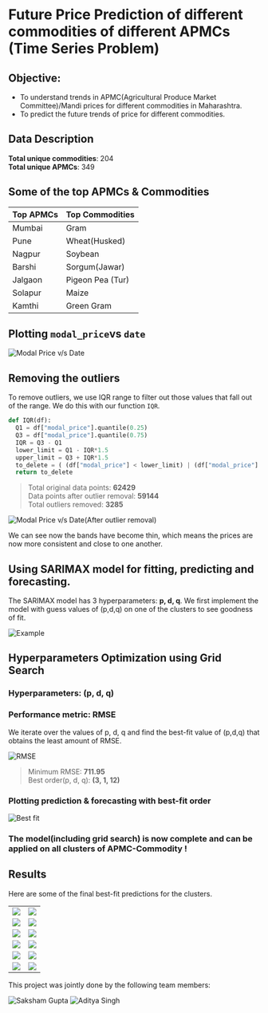 # **Future Price Prediction of different commodities of different APMCs (Time Series Problem)**

## **Objective**:  
- To understand trends in APMC(Agricultural Produce Market Committee)/Mandi prices for different commodities in Maharashtra.
- To predict the future trends of price for different commodities.

## **Data Description**
**Total unique commodities**: 204  
**Total unique APMCs**: 349

## **Some of the top APMCs & Commodities**  

| Top APMCs|Top Commodities |
|----------|----------------|
|Mumbai|Gram|
|Pune|Wheat(Husked)|
|Nagpur|Soybean|
|Barshi|Sorgum(Jawar)|
|Jalgaon|Pigeon Pea (Tur)|
|Solapur|Maize|
|Kamthi|Green Gram|

## **Plotting `modal_price`vs `date`**
![Modal Price v/s Date](images/modal_price_v_date.png)

## **Removing the outliers**
To remove outliers, we use IQR range to filter out those values that fall out of the
range. We do this with our function `IQR`.

```python
def IQR(df):
  Q1 = df["modal_price"].quantile(0.25)
  Q3 = df["modal_price"].quantile(0.75)
  IQR = Q3 - Q1
  lower_limit = Q1 - IQR*1.5
  upper_limit = Q3 + IQR*1.5
  to_delete = ( (df["modal_price"] < lower_limit) | (df["modal_price"] > upper_limit) )
  return to_delete
```
> Total original data points: **62429**  
> Data points after outlier removal: **59144**  
> Total outliers removed: **3285**

![Modal Price v/s Date(After outlier removal)](images/clean_modal_price_v_date.png)  

We can see now the bands have become thin, which means the prices are now
more consistent and close to one another.

## **Using SARIMAX model for fitting, predicting and forecasting.**
The SARIMAX model has 3 hyperparameters: **p, d, q**. We first implement the model with guess values of (p,d,q) on one of the clusters to see goodness of fit.

![Example](images/ex1.png)

## **Hyperparameters Optimization using Grid Search**
### **Hyperparameters: (p, d, q)**  
### **Performance metric: RMSE**
We iterate over the values of p, d, q and find the best-fit value of (p,d,q) that
obtains the least amount of RMSE.

![RMSE](images/rmse.png)
> Minimum RMSE: **711.95**  
> Best order(p, d, q): **(3, 1, 12)**

### **Plotting prediction & forecasting with best-fit order**
![Best fit](images/best-fit.png)

### **The model(including grid search) is now complete and can be applied on all clusters of APMC-Commodity !**

## **Results**
Here are some of the final best-fit predictions for the clusters.

|||
|----------------------------------|-------------------------------------|
|![](images/final_predictions/1.png)|![](images/final_predictions/2.png)|
|![](images/final_predictions/3.png)|![](images/final_predictions/4.png)|
|![](images/final_predictions/5.png)|![](images/final_predictions/6.png)|
|![](images/final_predictions/7.png)|![](images/final_predictions/8.png)|
|![](images/final_predictions/9.png)|![](images/final_predictions/10.png)|
|![](images/final_predictions/11.png)|![](images/final_predictions/12.png)|


This project was jointly done by the following team members:  
  
![Saksham Gupta](https://github.com/thesakshamgupta/)
![Aditya Singh](https://github.com/aditya274/)
